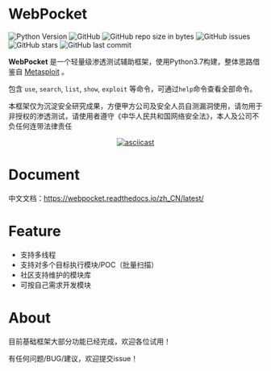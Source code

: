 # WebPocket

![Python Version](https://img.shields.io/badge/Python-3.7-brightgreen.svg?style=flat-square)
![GitHub](https://img.shields.io/github/license/TuuuNya/WebPocket.svg?style=flat-square)
![GitHub repo size in bytes](https://img.shields.io/github/repo-size/TuuuNya/WebPocket.svg?style=flat-square)
![GitHub issues](https://img.shields.io/github/issues-raw/TuuuNya/WebPocket.svg?style=flat-square)
![GitHub stars](https://img.shields.io/github/stars/TuuuNya/WebPocket.svg?style=flat-square)
![GitHub last commit](https://img.shields.io/github/last-commit/TuuuNya/WebPocket.svg?style=flat-square)

**WebPocket** 是一个轻量级渗透测试辅助框架，使用Python3.7构建，整体思路借鉴自 [Metasploit](https://www.metasploit.com/) 。

包含 `use`, `search`, `list`, `show`, `exploit` 等命令，可通过`help`命令查看全部命令。

本框架仅为沉淀安全研究成果，方便甲方公司及安全人员自测漏洞使用，请勿用于非授权的渗透测试，请使用者遵守《中华人民共和国网络安全法》，本人及公司不负任何连带法律责任

<center>
 
[![asciicast](https://asciinema.org/a/raZSJd6UnpwhR2w3uGlBgwvgA.svg)](https://asciinema.org/a/raZSJd6UnpwhR2w3uGlBgwvgA)

</center>

# Document

中文文档：https://webpocket.readthedocs.io/zh_CN/latest/

# Feature

 - 支持多线程
 - 支持对多个目标执行模块/POC（批量扫描）
 - 社区支持维护的模块库
 - 可按自己需求开发模块

# About

目前基础框架大部分功能已经完成，欢迎各位试用！

有任何问题/BUG/建议，欢迎提交issue！
